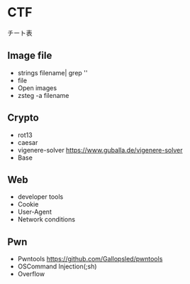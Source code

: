# CTF
チート表

## Image file
* strings filename| grep ''
* file 
* Open images
* zsteg -a filename

## Crypto
* rot13
* caesar
* vigenere-solver
  <https://www.guballa.de/vigenere-solver>
* Base

## Web
* developer tools
* Cookie
* User-Agent
* Network conditions

## Pwn
* Pwntools <https://github.com/Gallopsled/pwntools>
* OSCommand Injection(;sh)
* Overflow
